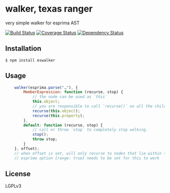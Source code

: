 # walker, texas ranger

very simple walker for esprima AST

[![Build Status](https://travis-ci.org/Swatinem/eswalker.png?branch=master)](https://travis-ci.org/Swatinem/eswalker)
[![Coverage Status](https://coveralls.io/repos/Swatinem/eswalker/badge.png?branch=master)](https://coveralls.io/r/Swatinem/eswalker)
[![Dependency Status](https://gemnasium.com/Swatinem/eswalker.png)](https://gemnasium.com/Swatinem/eswalker)

## Installation

    $ npm install eswalker

## Usage

```js
	walker(esprima.parse("…"), {
		MemberExpression: function (recurse, stop) {
			// the node can be used as `this`
			this.object;
			// you are responsible to call `recurse()` on all the children yourself
			recurse(this.object);
			recurse(this.property);
		},
		default: function (recurse, stop) {
			// call or throw `stop` to completely stop walking.
			stop();
			throw stop;
		}
	}, offset);
	// when offset is set, will only recurse to nodes that lie within the offset
	// esprima option {range: true} needs to be set for this to work
```

## License

  LGPLv3


